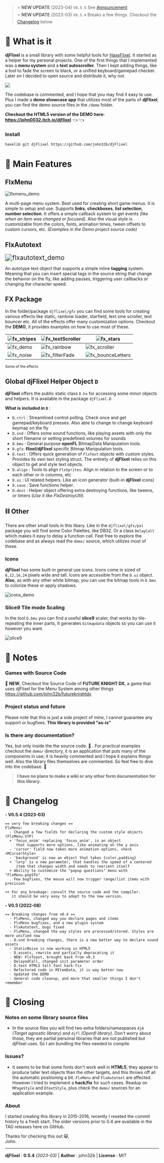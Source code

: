 
> :star: **NEW UPDATE** (2023-04) `V0.5.5` See [Announcement](https://github.com/john32b/djFlixel/discussions/20)  
> :star: **NEW UPDATE** (2023-03) `V0.5.4` Breaks a few things. Checkout the [Changelog](#dna-changelog) below

# 🔦 What is it

**djFlixel** is a small library with some helpful tools for [HaxeFlixel](https://github.com/HaxeFlixel/flixel). It started as a helper for my personal projects. One of the first things that I implemented was a **menu system** and a **text autoscroller**. Then I kept adding things, like a tool to fade the screen to black, or a unified  keyboard/gamepad checker. Later on I decided to open source and distribute it, why not. 

<img src="_readme/logo_02.gif" style="display:block;margin:1em auto;"/>

The codebase is commented, and I hope that you may find it easy to use. Plus I made a **demo showcase app** that utilizes most of the parts of **djFlixel**; you can find the demo source files in the `/demo` folder.

**Checkout the HTML5 version of the DEMO here: https://john0032.itch.io/djflixel** :point_left: :point_left:

### Install

```sh
haxelib git djFlixel https://github.com/john32b/djFlixel
```

<!------------------------------------>

# 🧰 Main Features

## FlxMenu

![flxmenu_demo](_readme/flxmenu.gif)  

A multi-page menu system. Best used for creating short game menus. It is simple to setup and use. Supports **links**, **checkboxes**, **list selection**, **number selection**. It offers a simple callback system to get events *(like when an item was changed or focused)*. Also the visual style is customizable from the colors, fonts, animation times, tween offsets to custom cursors, etc. *(Examples in the Demo project source code)*


## FlxAutotext

<img src="_readme/flxautotext.gif" alt="flxautotext_demo" style="zoom:150%;" />  

An autotype text object that supports a simple inline **tagging** system. Meaning that you can insert special tags in the source string that change the behavior on the fly, like adding pauses, triggering user callbacks or changing the character speed.


## FX Package

In the folder/package `djflixel/gfx` you can find some tools for creating various effects like static, rainbow loader, starfield, text sine scroller, text bouncer etc. All of the effects offer many customization options. Checkout the **DEMO**, it provides examples on how to use most of these.

| ![fx_stripes](_readme/fx_stripes.gif) | ![fx_textScroller](_readme/fx_textScroller.gif) | ![fx_stars](_readme/fx_stars.gif)                 |
| ------------------------------------- | ----------------------------------------------- | ------------------------------------------------- |
| ![fx_demo](_readme/fx_demo.gif)       | ![fx_rainbow](_readme/fx_rainbow.gif)           | ![fx_scroller](_readme/fx_scroller.gif)           |
| ![fx_noise](_readme/fx_noise.gif)     | ![fx_filterFade](_readme/fx_filterFade.gif)     | ![fx_bounceLetters](_readme/fx_bounceLetters.gif) |

  <sup>Some of the effects</sup>


## Global djFlixel Helper Object `D`

**djFlixel** offers the public static class `D.hx` for accessing some minor objects and helpers. It is available in the package `djFlixel.D`  

**What is included in `D`** :

- `D.ctrl` : Streamlined control polling. Check once and get gamepad/keyboard presses. Also able to change to change keyboard keymap on the fly
- `D.snd` : Offers some sound functions, like playing assets with only the short filename or setting predefined volumes for sounds
- `D.bmu` : General purpose **openFL** BitmapData Manipulation tools.
- `D.gfx`: **flixel/djFlixel** specific Bitmap Manipulation tools.
- `D.text` : Offers quick generation of `FlxText` objects with custom styles. Provides its own text styling struct. The entirety of **djFlixel** relies on this object to get and style text objects.
- `D.align` : Tools to align `FlxSprites`. Align in relation to the screen or to each other or in columns, etc
- `D.ui` : UI related helpers. Like an icon generator (built-in **djFlixel** icons)
- `D.save` : Save functions helper.
- `D.dest` : Helper object offering extra destroying functions, like tweens, or timers (*Use it like FlxDestroyUtil*)


## ⛓️ Other

There are other small tools in this libary. Like in the `djflixel/gfx/pal` package you will find some Color Palettes, like DB32. Or a class `DelayCall` which makes it easy to delay a function call. Feel free to explore the codebase and as always read the `demo/` source, which utilizes most of these.

### Icons

**djFlixel** has some built-in general use icons. Icons come in sized of `8,12,16,24` pixels wide and tall. Icons are accessible from the `D.ui` object. **Also**, as with any other white bitmap, you can use the bitmap tools in `D.bmu` to colorize these or apply shadows.

![icons_demo](_readme/icons_demo.png)  

<!-- ```haxe
// Sprite icon of a heart colored red
var ic = new FlxSprite(D.bmu.replaceColor(D.ui.getIcon(16,'heart'),0xFFFFFFFF,0xFFFF0000));
``` -->

### Slice9 Tile mode Scaling 

In the tool `D.bmu` you can find a useful **slice9** scaler, that works by tile-repeating the inner parts, It generates `bitmapdata` objects so you can use it however you want.  

![slice9](_readme/slice9.png) 

<!------------------------------------>

# 📄 Notes 

### Games with Source Code
:sunflower: **NEW**, Checkout the Source Code of **FUTURE KNIGHT DX**, a game that uses djFlixel for the Menu System among other things  
https://github.com/john32b/futureknightdx

<!-- ### Games using this library
Tomb Explorer : https://john0032.itch.io/tombexplorer  
Future Knight Remix : https://john0032.itch.io/futurek  
:exclamation: *If you have a program that uses this library, pm me and I'll add it here.* -->

### Project status and future
Please note that this is just a side project of mine, I cannot guarantee any support or bugfixes. **This library is provided "as-is"**

###  Is there any documentation?
Yes, but only inside the the source code. :see_no_evil: . For practical examples checkout the `demo/` directory, it is an application that puts many of the components in use; it is heavily commented and I hope it explains things well. Also the library files themselves are commented. So feel free to dive into the codebase. :badger:

> **I have no plans to make a wiki or any other form documentation for this library.**

<!------------------------------------>

# :dna: Changelog

**- V0.5.4 (2023-03)** 
```text
== very few breaking changes ==
FlxMenu:
  - Changed a few fields for declaring the custom style objects (FlxMenu.STP)
  + 'focus_anim' replacing 'focus_anim', is an object
     that supports more options, like animating on the y axis
  - 'cursor' field now takes more animation options, check <MCursorStyle>
  - 'background' is now an object that takes {color,padding}
  + 'lerp' is a new parameter, that handles the speed of a centered
     item that changes width and needs to reorient itself
  + Ability to customize the "popup questions" menu with "FlxMenu.popSTo"
  . Few bugfixes, the mouse will now trigger range/list items with precision 
  
>> For any breakage: consult the source code and the compiler. 
   it should be very easy to adopt to the new version.
```

**- V0.5 (2022-08)** 
```text
== Breaking changes from v0.4 ==
  - FlxMenu, changed way you declare pages and items
  - FlxMenu bugfixes, and a new plugin system
  - FlxAutotext, bugs fixed
  - FlxMenu, changed the way styles are processed/stored. Styles are more unified now
  - D.snd breaking changes, there is a new better way to declare sound assets
  - StaticNoise is now working in HTML5
  - D.assets, rewrite and partially depracating it
  - NEW: FlxToast, brought back from v0.3
  - DelayedCall, changed init parameter order
  - D.text HTML5 tall font hack-fix
  - Refactored code in MItemData, it is way better now
  - Updated the DEMO
  - General code cleanup, and more that smaller things I don't remember
```

<!------------------------------------>

# 📮 Closing

### Notes on some library source files
- In the source files you will find two extra folders/namespaces `djA` *(Target agnostic library)* and `djfl` *(Openfl library)*. Don't worry about those, they are partial personal libraries that are not published but djFlixel uses. So I am bundling the files needed to compile.

### Issues?
- It seems to be that some fonts don't work well in **HTML5**, they appear to produce taller text objects than the other targets, and this throws off all the automatic positioning a bit. `FlxMenu` and `FlxAutotext` are affected. However I tried to implement a **hack/fix** for such cases. Readup on `MPageStyle` and `DTextStyle`, plus check the `demo/` sources for an application example.

### About
I started creating this library in 2015-2016, recently I reseted the commit history to a fresh start. The older versions prior to 0.4 are available in the TAG releases here on GitHub.

Thanks for checking this out 😸,  
John.

---

**djFlixel** : **0.5.4** *(2023-03)*  | **Author** : john32b  | **License** : MIT 
